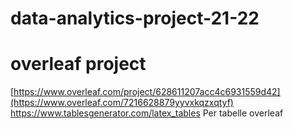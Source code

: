 # data-analytics-project-21-22
# overleaf project
[https://www.overleaf.com/project/628611207acc4c6931559d42](https://www.overleaf.com/7216628879yyvxkqzxqtyf)
https://www.tablesgenerator.com/latex_tables  Per tabelle overleaf
